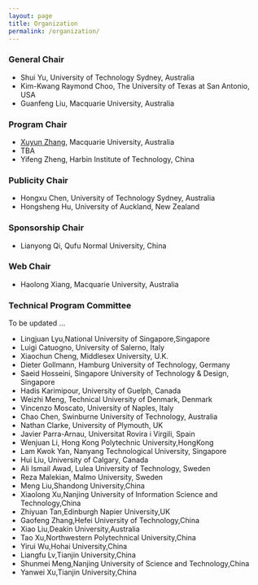 ```yaml
---
layout: page
title: Organization 
permalink: /organization/
---
```


### **General Chair**
- Shui Yu, University of Technology Sydney, Australia
- Kim-Kwang Raymond Choo, The University of Texas at San Antonio, USA
- Guanfeng Liu, Macquarie University, Australia
### **Program Chair**
- [Xuyun Zhang](https://researchers.mq.edu.au/en/persons/xuyun-zhang), Macquarie University, Australia
- TBA
- Yifeng Zheng, Harbin Institute of Technology, China
### **Publicity Chair**
- Hongxu Chen, University of Technology Sydney, Australia
- Hongsheng Hu, University of Auckland, New Zealand
### **Sponsorship Chair**
- Lianyong Qi, Qufu Normal University, China
### **Web Chair**
- Haolong Xiang, Macquarie University, Australia
### **Technical Program Committee**
To be updated ...
- Lingjuan Lyu,National University of Singapore,Singapore
- Luigi Catuogno, University of Salerno, Italy 
- Xiaochun Cheng, Middlesex University, U.K. 
- Dieter Gollmann, Hamburg University of Technology, Germany 
- Saeid Hosseini, Singapore University of Technology & Design, Singapore 
- Hadis Karimipour, University of Guelph, Canada 
- Weizhi Meng, Technical University of Denmark, Denmark 
- Vincenzo Moscato, University of Naples, Italy 
- Chao Chen, Swinburne University of Technology, Australia 
- Nathan Clarke, University of Plymouth, UK 
- Javier Parra-Arnau, Universitat Rovira i Virgili, Spain
- Wenjuan Li, Hong Kong Polytechnic University,HongKong
- Lam Kwok Yan, Nanyang Technological University, Singapore 
- Hui Liu, University of Calgary, Canada 
- Ali Ismail Awad, Lulea University of Technology, Sweden 
- Reza Malekian, Malmo University, Sweden 
- Meng Liu,Shandong University,China
- Xiaolong Xu,Nanjing University of Information Science and Technology,China
- Zhiyuan Tan,Edinburgh Napier University,UK
- Gaofeng Zhang,Hefei University of Technology,China
- Xiao Liu,Deakin University,Australia
- Tao Xu,Northwestern Polytechnical University,China
- Yirui Wu,Hohai University,China
- Liangfu Lv,Tianjin University,China
- Shunmei Meng,Nanjing University of Science and Technology,China
- Yanwei Xu,Tianjin University,China

